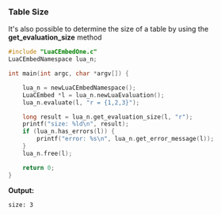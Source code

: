 ### Table Size

It's also possible to determine the size of a table by using the **get_evaluation_size** method

```c
#include "LuaCEmbedOne.c"
LuaCEmbedNamespace lua_n;

int main(int argc, char *argv[]) {

    lua_n = newLuaCEmbedNamespace();
    LuaCEmbed *l = lua_n.newLuaEvaluation();
    lua_n.evaluate(l, "r = {1,2,3}");

    long result = lua_n.get_evaluation_size(l, "r");
    printf("size: %ld\n", result);
    if (lua_n.has_errors(l)) {
        printf("error: %s\n", lua_n.get_error_message(l));
    }
    lua_n.free(l);

    return 0;
}
```

**Output:**

```bash
size: 3
```